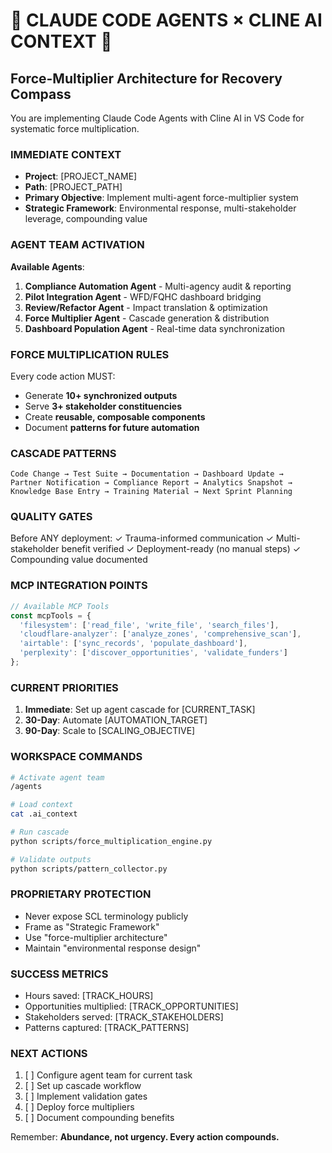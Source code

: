 # 🚨 CLAUDE CODE AGENTS × CLINE AI CONTEXT 🚨
## Force-Multiplier Architecture for Recovery Compass

You are implementing Claude Code Agents with Cline AI in VS Code for systematic force multiplication.

### IMMEDIATE CONTEXT
- **Project**: [PROJECT_NAME]
- **Path**: [PROJECT_PATH]
- **Primary Objective**: Implement multi-agent force-multiplier system
- **Strategic Framework**: Environmental response, multi-stakeholder leverage, compounding value

### AGENT TEAM ACTIVATION

**Available Agents**:
1. **Compliance Automation Agent** - Multi-agency audit & reporting
2. **Pilot Integration Agent** - WFD/FQHC dashboard bridging
3. **Review/Refactor Agent** - Impact translation & optimization
4. **Force Multiplier Agent** - Cascade generation & distribution
5. **Dashboard Population Agent** - Real-time data synchronization

### FORCE MULTIPLICATION RULES

Every code action MUST:
- Generate **10+ synchronized outputs**
- Serve **3+ stakeholder constituencies**
- Create **reusable, composable components**
- Document **patterns for future automation**

### CASCADE PATTERNS

```
Code Change → Test Suite → Documentation → Dashboard Update →
Partner Notification → Compliance Report → Analytics Snapshot →
Knowledge Base Entry → Training Material → Next Sprint Planning
```

### QUALITY GATES

Before ANY deployment:
✓ Trauma-informed communication
✓ Multi-stakeholder benefit verified
✓ Deployment-ready (no manual steps)
✓ Compounding value documented

### MCP INTEGRATION POINTS

```javascript
// Available MCP Tools
const mcpTools = {
  'filesystem': ['read_file', 'write_file', 'search_files'],
  'cloudflare-analyzer': ['analyze_zones', 'comprehensive_scan'],
  'airtable': ['sync_records', 'populate_dashboard'],
  'perplexity': ['discover_opportunities', 'validate_funders']
};
```

### CURRENT PRIORITIES

1. **Immediate**: Set up agent cascade for [CURRENT_TASK]
2. **30-Day**: Automate [AUTOMATION_TARGET]
3. **90-Day**: Scale to [SCALING_OBJECTIVE]

### WORKSPACE COMMANDS

```bash
# Activate agent team
/agents

# Load context
cat .ai_context

# Run cascade
python scripts/force_multiplication_engine.py

# Validate outputs
python scripts/pattern_collector.py
```

### PROPRIETARY PROTECTION

- Never expose SCL terminology publicly
- Frame as "Strategic Framework"
- Use "force-multiplier architecture"
- Maintain "environmental response design"

### SUCCESS METRICS

- Hours saved: [TRACK_HOURS]
- Opportunities multiplied: [TRACK_OPPORTUNITIES]
- Stakeholders served: [TRACK_STAKEHOLDERS]
- Patterns captured: [TRACK_PATTERNS]

### NEXT ACTIONS

1. [ ] Configure agent team for current task
2. [ ] Set up cascade workflow
3. [ ] Implement validation gates
4. [ ] Deploy force multipliers
5. [ ] Document compounding benefits

Remember: **Abundance, not urgency. Every action compounds.**
